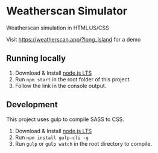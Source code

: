 # Weatherscan Simulator
Weatherscan simulation in HTML/JS/CSS

Visit https://weatherscan.app/?long_island for a demo

## Running locally
1. Download & Install [node.js LTS](https://nodejs.org/en/)
2. Run `npm start` in the root folder of this project.
3. Follow the link in the console output.

## Development
This project uses gulp to compile SASS to CSS.
1. Download & Install [node.js LTS](https://nodejs.org/en/)
2. Run `npm install gulp-cli -g`
3. Run `gulp` or `gulp watch` in the root directory to compile.
